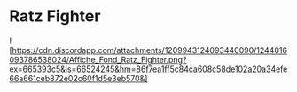 # Ratz Fighter

![https://cdn.discordapp.com/attachments/1209943124093440090/1244016093786538024/Affiche_Fond_Ratz_Fighter.png?ex=665393c5&is=66524245&hm=86f7ea1ff5c84ca608c58de102a20a34efe66a661ceb872e02c60f1d5e3eb570&]
